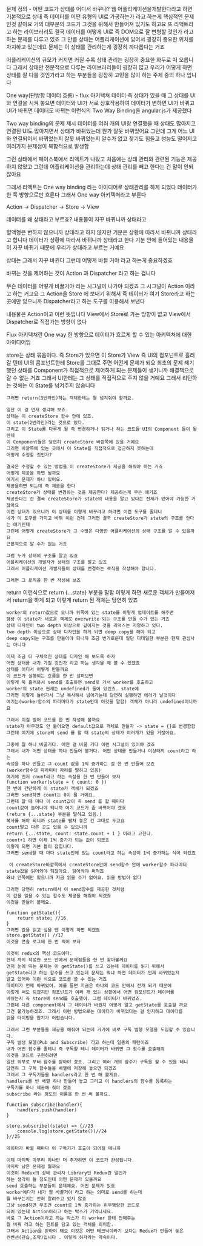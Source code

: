 문제 정의 - 어떤 코드가 상태를 어디서 바꾸나?
웹 어플리케이션을개발한다라고 하면
기본적으로 상태 즉 데이터를 어떤 유형의 UI로 가공하는가 라고 하는게 핵심적인 문제인것 같아요
거의 대부분의 코드가 그것을 위해서 만들어져 있기도 하고요
또 리액트라고 하는 라이브러리도 결국 데이터를 어떻게 UI로
즉 DOM으로 잘 변형할 것인가 라고 하는 문제를 다루고 있죠
그 만큼 상태는 어플리케이션에 있어서 굉장히 중요한 위치를 차지하고 있는데요
문제는 이 상태를 관리하는게 굉장히 까다롭다는 거죠

어플리케이션의 규모가 커지면 커질 수록 상태 관리는 굉장히 중요한 화두로 떠 오릅니다
그래서 상태만 전문적으로 다루는 라이브러리들이 굉장히 많고
우리가 어떻게 하면 상태를 잘 다룰 것인가라고 하는 부분들을
굉장히 고민을 많이 하는 주제 중의 하나 입니다

One way(단방향 데이터 흐름) - flux 아키텍쳐
데이터 즉 상태가 있을 때 그 상태를 UI와 연결을 시켜 놓으면 데이터와 UI가
서로 상호작용하여 데이터가 변하면 UI가 바뀌고
UI가 바뀌면 데이터도 바뀌는 이런식의 Two Way Binding을 angular.js가 제공했다

Two way binding의 문제 제시
데이터를 여러 개의 UI랑 연결했을 때 상태도 많아지고 연결된 UI도 많아지면서
상태가 바뀌었는데 뭔가 잘못 바뀌었어요
그런데 그게 어느 UI와 연결되어서 바뀌었는지 잘못 바뀌었는지
알수가 없고 찾기도 힘들고 성능도 떨어지고 여러가지 문제점이 복합적으로 발생함

그런 상태에서 페이스북에서 리액트가 나왔고 처음에는 상태 관리와 관련된 기능은
제공하지 않았고 그런데 어플리케이션을 관리하는데 상태 관리를 빼고 한다는 건
말이 안되잖아요

그래서 리액트는 One way binding 라는 아이디어로 상태관리를 하게 되었다
데이터가 한 쪽 방향으로만 흐른다 그래서 One way 아키텍쳐라고 부른다

Action -> Dispatcher -> Store -> View

데이터를 왜 상태라고 부르죠? 내용물이 자꾸 바뀌니까 상태라고

혈액형은 변하지 않으니까 상태라고 하지 않지만
기분은 상황에 따라서 바뀌니까 상태라고 합니다
데이터가 상황에 따라서 바뀌니까 상태라고 한다
기분 안에 들어있는 내용물이 자꾸 바뀌기 때문에 우리가 상태라고 부르는 거예요

상태는 그래서 자꾸 바뀐다
그런데 어떻게 바뀔 거야 라고 하는게 중요하겠죠

바뀌는 것을 제어하는 것이 Action 과 Dispatcher 라고 하는 겁니다

무슨 데이터를 어떻게 바꿀거야 라는 시그널이 나가야 되겠죠
그 시그널이 Action 이라고 하는 거고요
그 Action을 Store 에 보내기 위해서 즉 데이터가 여기 Store라고 하는 곳에만 있으니까
Dispatcher라고 하는 도구를 이용해서 보낸다

내용물은 Action이고 이런 뜻입니다
View에서 Store로 가는 방향이 없고
View에서 Dispatcher로 직접가는 방향이 없다

Flux 아키텍쳐란
One way 한 방향으로 데이터가 흐르게 할 수 있는 아키텍쳐에 대한 아이디어임

store는 상태 묶음이다.
즉 Store가 있으면 이 Store가 View 즉 UI의 컴포넌트로 흘러갈 텐데
UI의 콤포넌트한테 Store를 그대로 주면 어떤게 문제가 되요
최초의 문제 제기했던 상태를 Component가 직접적으로 제어하게 되는
문제들이 생기니까 해결책으로 갈 수 없는 거죠
그래서 UI한테는 그 상태를 직접적으로 주지 않을 거예요
그래서 리턴하는 것에는 이 State를 넘겨주지 않습니다

    그러면 return(3번라인)하는 객체한테는 뭘 넘겨줘야 할까요.

    일단 이 걸 먼저 생각해 보죠.
    상태는 이 createStore 함수 안에 있죠.
    이 state(2번라인)라는 것으로 있다.
    그리고 이 State를 다루게 될 즉 변경하거나 읽거나 하는 코드들 UI의 Component 들이 될 텐데
    이 Component들은 당연히 createStore 바깥쪽에 있을 거예요
    그러면 바깥쪽에 있는 곳에서 이 State를 직접적으로 접근하지 못하는데
    어떻게 수정할 것인가?

    결국은 수정할 수 있는 방법을 이 createStore가 제공을 해줘야 하는 거죠
    어떻게 제공을 하면 될까요
    여기서 문제가 하나 있어요.
    제공을하면 되는데 즉 제공을 한다
    createStore가 상태를 변경하는 것을 제공한다? 제공하는게 무슨 애기죠
    제공한다는 건 결국 createStore가 state의 내용을 알고 있다는 전제가 있어야 가능한 거잖아요
    이런 상태가 있으니까 이 상태를 이렇게 바꾸려고 하려면 이런 도구를 줄테니
    네가 이 도구를 가지고 바꿔 이런 건데 그러면 결국 createStore가 state의 구조를 안다는 애기인데
    그런데 어떻게 createStore가 그 수많은 다양한 어플리케이션의 상태 구조를 알 수 있을까요
    근본적으로 알 수가 없는 거죠

    그럼 누가 상태의 구조를 알고 있죠
    어플리케이션의 개발자가 상태의 구조를 알고 있죠
    그래서 어플리케이션 개발자들이 상태를 변경하는 로직을 작성해야 합니다.

    그러면 그 로직을 한 번 작성해 보죠

return 이런식으로 return {...state} 부분을 말함
이렇게 하면 새로운 객체가 만들어져서 return을 하게 되고
이렇게 return 된 객체는 당연히 있죠

    worker의 return값으로 오니까 위쪽에 있는 state를 이렇게 업데이트를 해주면
    항상 이 state가 새로운 객체로 overwrite 되는 구조를 만들 수가 있는 거죠
    상태 디자인이 two depth 이상으로 깊어지는 것을 리덕스는 지양하고 있다.
    two depth 이상으로 상태 디자인을 하게 되면 deep copy를 해야 되고
    deep copy되는 구조를 만들어야 되니까 조금 번거로운데 일단 디테일한 부분은 현재 관심사는 아니다

    이제 조금 더 구체적인 상태를 디자인 해 보도록 하자
    어떤 상태를 내가 가질 것인가 라고 하는 생각을 해 볼 수 있겠죠
    상태를 어디서 어떻게 만들까요
    이 코드가 실행되는 흐름을 한 번 살펴보면
    이렇게 쭉 흘러와서 send를 호출하면 send로 가서 worker를 호출하고
    worker의 state 현재는 undefined가 들어 있겠죠. state에
    그러면 이렇게 들어가서 그냥 복사해서 넘어가는데 당연히 실행하면 에러가 날것이다
    여기는(worker함수의 파라미터가 state인데 이것을 말함) 객체가 아니라 undefined이니까요

    그래서 이걸 방어 코드를 한 번 작성해 볼까요
    state가 아무것도 안 들어오면 default값으로 객체로 만들자 -> state = {}로 변경함함
    그런데 여기에 store의 send 를 할 때 state의 상태가 여러개가 있을 거잖아요.

    그중에 뭘 하나 바꿀거다. 어떤 걸 바꿀 거다 이런 시그널이 있어야 겠죠
    그래서 내가 어떤 상태를 하나 만들어 볼거다. 어떤 상태를 만들거냐 이상태의 count라고 하는
    속성을 하나 만들고 그 count 값을 1씩 증가하는 걸 한 번 만들어 보죠
    (worker함수의 파라미터 자리를 말하고 있음)
    여기에 먼저 count라고 하는 속성을 한 번 만들어 보자
    function worker(state = { count: 0 })
    한 번에 간단하게 이 state가 객체가 되겠죠
    그러면 send하면 count는 0이 될 거예요.
    그런데 할 때 마다 이 count값이 즉 send 를 할 때마다
    count값이 늘어나야 되니까 여기 코드가 좀 바뀌어야 겠죠
    (return {...state} 부분을 말하고 있음.)
    복사를 해야 되니까 state를 펼쳐 놓은 건 그대로 두고요
    count말고 다른 곳도 있을 수 있으니까
    return {...state, count: state.count + 1 } 이라고 고친다.
    count+1 하면 이제 1씩 증가가 되는 값이 되겠죠
    이렇게 되면 기본 틀이 잡힙니다.
    그러면 send할 때 마다 state안에 있는 count라고 하는 속성이 1씩 증가하는 식이 되겠죠

     이 createStore바깥쪽에서 createStore안에 send함수 안에 worker함수 파라미터
    state값을 읽어와야 되잖아요. 읽어와야 써먹죠
    왜냐 안쪽에만 있으니까 지금 읽을 수가 없어요. 읽을 방법이 없다

    그러면 당연히 return에서 이 send함수를 제공한 것처럼
    이 값을 읽을 수 있는 함수도 제공을 해줘야 되겠죠
    이것을 만들어 볼께요.

    function getState(){
        return state; //16
    }
    그러면 값을 읽고 싶을 땐 이렇게 하면 되겠죠
    store.getState() //17
    이것을 콘솔 로그에 한 번 찍어 보자

    이것이 redux의 핵심 코드이다.
    현재 까지 작성한 코드 안에서 문제점들을 한 번 찾아볼께요
    먼저 눈에 띄는 문제는 이 getState()를 쓰고 있는데 데이터를 읽기 위해서
    getState라고 하는 함수를 쓰고 있는데 문제는 뭐냐 하면 데이터가 언제 바뀌었는지
    알고 있어야 이런 식으로 코드를 쓸 수 있는 거죠
    데이터가 언제 바뀌었어. 예를 들면 지금은 하나의 코드 안에서 전개 되기 때문에
    이렇게 써도 되겠지만 컴포넌트가 여러 개 있는 상황에서 어떤 컴포넌트가 데이터를
    바꿨는지 즉 store에 send를 호출했어. 그럼 데이터가 바뀌었죠.
    그런데 다른 component에서 그 데이터가 바뀐지 어떻게 알고 getState를 호출할 까요
    그건 불가능하겠죠. 그래서 이런 방법으로는 데이터가 바뀌었다는 걸 인지하고 데이터를
    읽을 타이밍을 잡기가 어렵습니다.

    그래서 그런 부분들을 제공을 해줘야 되는데 거기에 바로 구독 발행 모델을 도입할 수 있습니다.
    구독 발생 모델(Pub and Subscribe) 라고 하는데 일종의 패턴이죠
    내가 어떤 함수를 줄테니 즉 구독할 테니 데이터가 바뀌면 그 함수를 호출해줘
    이것을 코드로 구현하려면
    일단 외부로 부터 함수를 받아야 겠죠. 그리고 여러 개의 함수가 구독을 할 수 있을 테니
    당연히 그 구독 함수들을 배열에 저장해 놓으면 되겠죠
    그래서 그 구독기들을 handlers라고 한 번 해 볼게요.
    handlers를 빈 배열 하나 만들어 놓고 그리고 이 handlers의 함수를 등록하는
    구독기를 하나 제공해 줘야 겠죠
    subscribe 라는 정도의 이름을 한 번 써 볼까요.

    function subscribe(handler){
        handlers.push(handler)
    }

    store.subscribe((state) => {//23
        console.log(store.getState())//24
    }//25

    데이터가 바뀔 때마다 이 구독기가 호출이 되어질 테니까

    이제 마지막 마무리 하나만 더 추가하면 이 코드가 완성됩니다.
    마지막 남은 문제점 뭘까요
    이것이 Redux의 상태 관리자 Library인 Redux란 말인가
    하는 생각이 들 정도인데 어떤 문제가 있을까요
    send 호출하는 부분들이 문제예요. 어떤 문제가 있죠
    worker에다가 내가 뭘 바꿀거야 라고 하는 의미로 send를 하는데
    뭘 바꾸는지는 전혀 알려주고 있지 않죠
    그냥 send하면 무조건 count로 1씩 증가하는 허무맹랑한 코드로
    되어 있는데 Action이라고 하는 박스가 기억나세요.
    바로 그 Action이라고 하는 박스가 이 worker 한테 전해주는
    뭘 바꿔 라고 하는 힌트를 담고 있는 객체를 의미함.
    그래서 Action을 받아야 돼요 이것은 어떤 테크닉이라기 보다는 Redux가 만들어 놓은
    컨벤션(관습,조약)입니다 . 이렇게 하자라는 약속이다.
